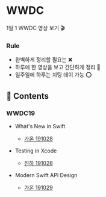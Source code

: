 # WWDC
1일 1 WWDC 영상 보기 🎬

### Rule
* 완벽하게 정리할 필요는 ❌
* 하루에 한 영상을 보고 간단하게 정리 📝
* 일주일에 하루는 치팅 데이 가능 ⭕️


## 📌 Contents
### WWDC19
* What's New in Swift
  * [가온 191028](gaonK/WWDC19/WhatsNewInSwift.md)

* Testing in Xcode
  * [진하 191028](Jinha/WWDC2019/Testing-in-Xcode.md)

* Modern Swift API Design
  * [가온 191029](gaonK/WWDC19/ModernSwiftAPIDesign.md)
